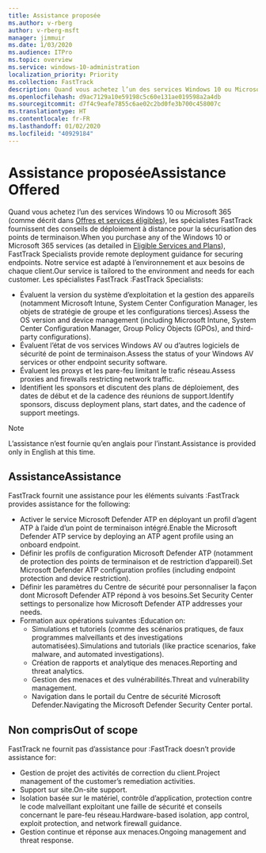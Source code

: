 ```yaml
---
title: Assistance proposée
ms.author: v-rberg
author: v-rberg-msft
manager: jimmuir
ms.date: 1/03/2020
ms.audience: ITPro
ms.topic: overview
ms.service: windows-10-administration
localization_priority: Priority
ms.collection: FastTrack
description: Quand vous achetez l’un des services Windows 10 ou Microsoft 365, les spécialistes FastTrack fournissent des conseils de déploiement à distance pour la sécurisation des points de terminaison. Notre service est adapté à l’environnement et aux besoins de chaque client.
ms.openlocfilehash: d9ac7129a10e59198c5c60e131ae019598a2a4db
ms.sourcegitcommit: d7f4c9eafe7855c6ae02c2bd0fe3b700c458007c
ms.translationtype: HT
ms.contentlocale: fr-FR
ms.lasthandoff: 01/02/2020
ms.locfileid: "40929184"
---
```

# <a name="assistance-offered"></a><span data-ttu-id="a5f65-104">Assistance proposée</span><span class="sxs-lookup"><span data-stu-id="a5f65-104">Assistance Offered</span></span>  

<span data-ttu-id="a5f65-105">Quand vous achetez l’un des services Windows 10 ou Microsoft 365 (comme décrit dans [Offres et services éligibles](M365-eligible-services-and-plans.md)), les spécialistes FastTrack fournissent des conseils de déploiement à distance pour la sécurisation des points de terminaison.</span><span class="sxs-lookup"><span data-stu-id="a5f65-105">When you purchase any of the Windows 10 or Microsoft 365 services (as detailed in [Eligible Services and Plans](M365-eligible-services-and-plans.md)), FastTrack Specialists provide remote deployment guidance for securing endpoints.</span></span> <span data-ttu-id="a5f65-106">Notre service est adapté à l’environnement et aux besoins de chaque client.</span><span class="sxs-lookup"><span data-stu-id="a5f65-106">Our service is tailored to the environment and needs for each customer.</span></span> <span data-ttu-id="a5f65-107">Les spécialistes FastTrack :</span><span class="sxs-lookup"><span data-stu-id="a5f65-107">FastTrack Specialists:</span></span>
- <span data-ttu-id="a5f65-108">Évaluent la version du système d’exploitation et la gestion des appareils (notamment Microsoft Intune, System Center Configuration Manager, les objets de stratégie de groupe et les configurations tierces).</span><span class="sxs-lookup"><span data-stu-id="a5f65-108">Assess the OS version and device management (including Microsoft Intune, System Center Configuration Manager, Group Policy Objects (GPOs), and third-party configurations).</span></span>
- <span data-ttu-id="a5f65-109">Évaluent l’état de vos services Windows AV ou d’autres logiciels de sécurité de point de terminaison.</span><span class="sxs-lookup"><span data-stu-id="a5f65-109">Assess the status of your Windows AV services or other endpoint security software.</span></span>
- <span data-ttu-id="a5f65-110">Évaluent les proxys et les pare-feu limitant le trafic réseau.</span><span class="sxs-lookup"><span data-stu-id="a5f65-110">Assess proxies and firewalls restricting network traffic.</span></span>
- <span data-ttu-id="a5f65-111">Identifient les sponsors et discutent des plans de déploiement, des dates de début et de la cadence des réunions de support.</span><span class="sxs-lookup"><span data-stu-id="a5f65-111">Identify sponsors, discuss deployment plans, start dates, and the cadence of support meetings.</span></span>

> [!NOTE]
> <span data-ttu-id="a5f65-112">L’assistance n’est fournie qu’en anglais pour l’instant.</span><span class="sxs-lookup"><span data-stu-id="a5f65-112">Assistance is provided only in English at this time.</span></span> 

## <a name="assistance"></a><span data-ttu-id="a5f65-113">Assistance</span><span class="sxs-lookup"><span data-stu-id="a5f65-113">Assistance</span></span>

<span data-ttu-id="a5f65-114">FastTrack fournit une assistance pour les éléments suivants :</span><span class="sxs-lookup"><span data-stu-id="a5f65-114">FastTrack provides assistance for the following:</span></span>
- <span data-ttu-id="a5f65-115">Activer le service Microsoft Defender ATP en déployant un profil d’agent ATP à l’aide d’un point de terminaison intégré.</span><span class="sxs-lookup"><span data-stu-id="a5f65-115">Enable the Microsoft Defender ATP service by deploying an ATP agent profile using an onboard endpoint.</span></span>
- <span data-ttu-id="a5f65-116">Définir les profils de configuration Microsoft Defender ATP (notamment de protection des points de terminaison et de restriction d’appareil).</span><span class="sxs-lookup"><span data-stu-id="a5f65-116">Set Microsoft Defender ATP configuration profiles (including endpoint protection and device restriction).</span></span>
- <span data-ttu-id="a5f65-117">Définir les paramètres du Centre de sécurité pour personnaliser la façon dont Microsoft Defender ATP répond à vos besoins.</span><span class="sxs-lookup"><span data-stu-id="a5f65-117">Set Security Center settings to personalize how Microsoft Defender ATP addresses your needs.</span></span>
- <span data-ttu-id="a5f65-118">Formation aux opérations suivantes :</span><span class="sxs-lookup"><span data-stu-id="a5f65-118">Education on:</span></span>
    - <span data-ttu-id="a5f65-119">Simulations et tutoriels (comme des scénarios pratiques, de faux programmes malveillants et des investigations automatisées).</span><span class="sxs-lookup"><span data-stu-id="a5f65-119">Simulations and tutorials (like practice scenarios, fake malware, and automated investigations).</span></span>
    - <span data-ttu-id="a5f65-120">Création de rapports et analytique des menaces.</span><span class="sxs-lookup"><span data-stu-id="a5f65-120">Reporting and threat analytics.</span></span>
    - <span data-ttu-id="a5f65-121">Gestion des menaces et des vulnérabilités.</span><span class="sxs-lookup"><span data-stu-id="a5f65-121">Threat and vulnerability management.</span></span>
    - <span data-ttu-id="a5f65-122">Navigation dans le portail du Centre de sécurité Microsoft Defender.</span><span class="sxs-lookup"><span data-stu-id="a5f65-122">Navigating the Microsoft Defender Security Center portal.</span></span>

## <a name="out-of-scope"></a><span data-ttu-id="a5f65-123">Non compris</span><span class="sxs-lookup"><span data-stu-id="a5f65-123">Out of scope</span></span>

<span data-ttu-id="a5f65-124">FastTrack ne fournit pas d’assistance pour :</span><span class="sxs-lookup"><span data-stu-id="a5f65-124">FastTrack doesn’t provide assistance for:</span></span>
- <span data-ttu-id="a5f65-125">Gestion de projet des activités de correction du client.</span><span class="sxs-lookup"><span data-stu-id="a5f65-125">Project management of the customer’s remediation activities.</span></span>
- <span data-ttu-id="a5f65-126">Support sur site.</span><span class="sxs-lookup"><span data-stu-id="a5f65-126">On-site support.</span></span>
- <span data-ttu-id="a5f65-127">Isolation basée sur le matériel, contrôle d’application, protection contre le code malveillant exploitant une faille de sécurité et conseils concernant le pare-feu réseau.</span><span class="sxs-lookup"><span data-stu-id="a5f65-127">Hardware-based isolation, app control, exploit protection, and network firewall guidance.</span></span>
- <span data-ttu-id="a5f65-128">Gestion continue et réponse aux menaces.</span><span class="sxs-lookup"><span data-stu-id="a5f65-128">Ongoing management and threat response.</span></span>

